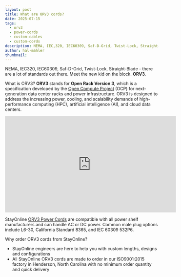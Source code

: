 ```yaml
---
layout: post
title: What are ORV3 cords?
date: 2025-07-15
tags:
  - orv3
  - power-cords
  - custom-cables
  - custom-cords
description: NEMA, IEC,320, IEC60309, Saf-D-Grid, Twist-Lock, Straight-Blade, there's a lot of standards out there. Meet the new kid on the block. ORV3.
author: hal-mahler
thumbnail:
---
```

NEMA, IEC320, IEC60309, Saf-D-Grid, Twist-Lock, Straight-Blade - there are a lot of standards out there. Meet the new kid on the block. **ORV3**.

What is ORV3?  **ORV3** stands for **Open Rack Version 3**, which is a specification developed by the [Open Compute Project](https://www.opencompute.org/) (OCP) for next-generation data center racks and power infrastructure. ORV3 is designed to address the increasing power, cooling, and scalability demands of high-performance computing (HPC), artificial intelligence (AI), and cloud data centers.

<iframe width="560" height="315" src="https://www.youtube.com/embed/Riu0KA5Eofw?si=Eju5qQM60wc73ZA1" title="YouTube video player" frameborder="0" allow="accelerometer; autoplay; clipboard-write; encrypted-media; gyroscope; picture-in-picture; web-share" referrerpolicy="strict-origin-when-cross-origin" allowfullscreen></iframe>

StayOnline [ORV3 Power Cords](https://www.stayonline.com/orv3/) are compatible with all power shelf manufacturers and can handle AC or DC power. Common male plug options include L6-30, California Standard 8365, and IEC 60309 532P6.

Why order ORV3 cords from StayOnline?

- StayOnline engineers are here to help you with custom lengths, designs and configurations
- All StayOnline ORV3 cords are made to order in our ISO9001:2015 factory in Henderson, North Carolina with no minimum order quantity and quick delivery